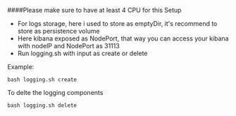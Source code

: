####Please make sure to have at least 4 CPU for this Setup
- For logs storage, here i used to store as emptyDir, it's recommend to store as persistence volume 
- Here kibana exposed as NodePort, that way you can access your kibana with nodeIP and NodePort as 31113
- Run logging.sh with input as create or delete

Example:
```
bash logging.sh create
```
To delte the logging components 
```
bash logging.sh delete
```
